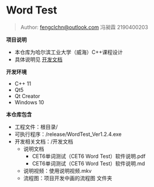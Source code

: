 # Word Test

> Author: fengclchn@outlook.com 冯昶霖 2190400203

**项目说明**

* 本仓库为哈尔滨工业大学（威海）C++课程设计
* 具体说明见 [开发文档](./开发文档)

**开发环境**

* C++ 11
* Qt5
* Qt Creator
* Windows 10

**本仓库包含**

* 工程文件：根目录/
* 可执行程序：/release/WordTest_Ver1.2.4.exe
* 开发相关文档：/开发文档
  * 说明文档
    * CET6单词测试（CET6 Word Test）软件说明.pdf
    * CET6单词测试（CET6 Word Test）软件说明.md
  * 说明视频：使用说明视频.mkv
  * 流程图：项目开发中画的流程图 文件夹